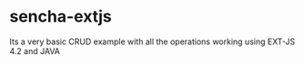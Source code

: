 sencha-extjs
============

Its a very basic CRUD example with all the operations working using EXT-JS 4.2 and JAVA 

